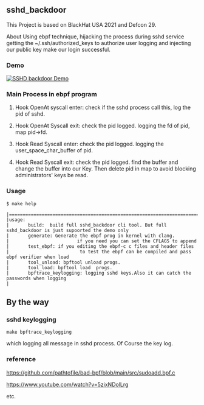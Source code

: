 ## sshd_backdoor

This Project is based on BlackHat USA 2021 and Defcon 29.

About Using ebpf technique, hijacking the process during sshd service getting the ~/.ssh/authorized_keys to authorize user logging and injecting our public key make our login successful.

### Demo

[![SSHD backdoor Demo](https://res.cloudinary.com/marcomontalbano/image/upload/v1674832434/video_to_markdown/images/youtube--2BUbPzwaGdk-c05b58ac6eb4c4700831b2b3070cd403.jpg)](https://youtu.be/2BUbPzwaGdk "SSHD backdoor Demo")

### Main Process in ebpf program

1. Hook OpenAt syscall enter: 
    check if the sshd process call this, log the pid of sshd.

2. Hook OpenAt Syscall exit:
    check the pid logged. logging the fd of pid, map pid->fd.

3. Hook Read Syscall enter:
    check the pid logged. logging the user_space_char_buffer of pid.

4. Hook Read Syscall exit:
    check the pid logged. find the buffer and change the buffer into our Key. Then delete pid in map to avoid blocking administrators' keys be read.

### Usage

```
$ make help

|=======================================================================================================
|usage:
|       build:  build full sshd_backdoor cli tool. But full sshd_backdoor is just supoorted the demo only
|       generate: Generate the ebpf prog in kernel with clang.
|                         if you need you can set the CFLAGS to append
|       test_ebpf: if you editing the ebpf-c c files and header files
|                          to test the ebpf can be compiled and pass ebpf verifier when load
|       tool_unload: bpftool unload progs.
|       tool_load: bpftool load  progs.
|       bpftrace_keylogging: logging sshd keys.Also it can catch the passwords when logging
|
```

## By the way

### sshd keylogging

```
make bpftrace_keylogging
```

which logging all message in sshd process. Of Course the key log.


### reference

https://github.com/pathtofile/bad-bpf/blob/main/src/sudoadd.bpf.c

https://www.youtube.com/watch?v=5zixNDolLrg

etc.

